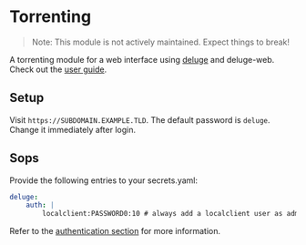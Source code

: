 # Torrenting

> Note: This module is not actively maintained. Expect things to break!

A torrenting module for a web interface using [deluge](https://deluge-torrent.org/) and deluge-web. Check out the [user guide](https://deluge-torrent.org/userguide/).

## Setup

Visit `https://SUBDOMAIN.EXAMPLE.TLD`. The default password is `deluge`. Change it immediately after login.

## Sops

Provide the following entries to your secrets.yaml:

```yaml
deluge:
    auth: |
        localclient:PASSWORD0:10 # always add a localclient user as admin
```

Refer to the [authentication section](https://deluge-torrent.org/userguide/authentication/) for more information.
